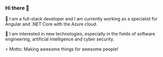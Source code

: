 ### Hi there 👋

🔭 I am a full-stack developer and I am currently working as a specialist for Angular and .NET Core with the Azure cloud.

🚀 I am interested in new technologies, especially in the fields of software engineering, artificial intelligence and cyber security.

⚡ Motto: Making awesome things for awesome people!
